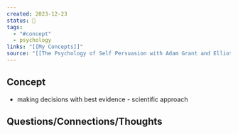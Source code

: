 ```yaml
---
created: 2023-12-23
status: 🔴
tags:
  - "#concept"
  - psychology
links: "[[My Concepts]]"
source: "[[The Psychology of Self Persuasion with Adam Grant and Elliot Aronson - Rethinking Podcast]]"
---
```

## Concept
- making decisions with best evidence - scientific approach
## Questions/Connections/Thoughts